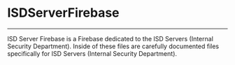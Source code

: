 # ISDServerFirebase
---
ISD Server Firebase is a Firebase dedicated to the ISD Servers (Internal Security Department). Inside of these files are carefully documented files specifically for ISD Servers (Internal Security Department).
